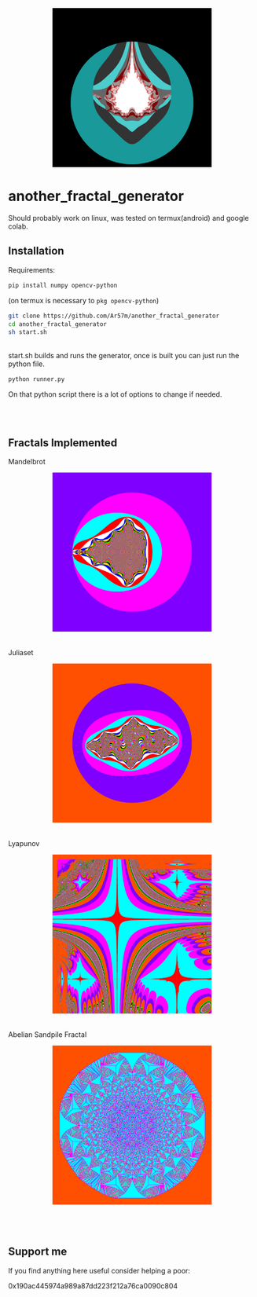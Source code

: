 <div align="center">
  <picture>
    <img alt="logo" height="324px" src="generated_fractal1.png">
  </picture>
</div>

# another_fractal_generator

Should probably work on linux, was tested on termux(android) and google colab.
<br>

## Installation
Requirements:
```sh
pip install numpy opencv-python
```
(on termux is necessary to `pkg opencv-python`)
<br>

```sh
git clone https://github.com/Ar57m/another_fractal_generator
cd another_fractal_generator
sh start.sh
```

<br>
start.sh builds and runs the generator, once is built you can just run the python file.

```sh
python runner.py
```
On that python script there is a lot of options to change if needed.

<br>
<br>

## Fractals Implemented

Mandelbrot
<div align="center">
  <picture>
    <img alt="mandelbrot" height="324px" src="colorful_mandelbrot.png">
  </picture>
</div>

<br>

Juliaset
<div align="center">
  <picture>
    <img alt="juliaset" height="324px" src="colorful_juliaset.png">
  </picture>
</div>

<br>

Lyapunov
<div align="center">
  <picture>
    <img alt="lyapunov" height="324px" src="colorful_lyapunov.png">
  </picture>
</div>

<br>

Abelian Sandpile Fractal
<div align="center">
  <picture>
    <img alt="sandpile" height="324px" src="colorful_sandpile.png">
  </picture>
</div>


<br>
<br>
<br>

## Support me
If you find anything here useful consider helping a poor:

0x190ac445974a989a87dd223f212a76ca0090c804
